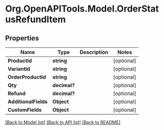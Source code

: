 # Org.OpenAPITools.Model.OrderStatusRefundItem

## Properties

Name | Type | Description | Notes
------------ | ------------- | ------------- | -------------
**ProductId** | **string** |  | [optional] 
**VariantId** | **string** |  | [optional] 
**OrderProductId** | **string** |  | [optional] 
**Qty** | **decimal?** |  | [optional] 
**Refund** | **decimal?** |  | [optional] 
**AdditionalFields** | **Object** |  | [optional] 
**CustomFields** | **Object** |  | [optional] 

[[Back to Model list]](../README.md#documentation-for-models) [[Back to API list]](../README.md#documentation-for-api-endpoints) [[Back to README]](../README.md)

